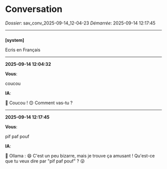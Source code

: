# Conversation
_Dossier_: sav_conv_2025-09-14_12-04-23
_Démarrée_: 2025-09-14 12:17:45

---

###   
**[system]**


Ecris en Français


---
**2025-09-14 12:04:32**

**Vous**:

coucou

**IA**:

🤖  Coucou ! 😊  Comment vas-tu ?

---
**2025-09-14 12:17:45**

**Vous**:

pif paf pouf

**IA**:

🤖 Ollama :  😄  C'est un peu bizarre, mais je trouve ça amusant ! Qu'est-ce que tu veux dire par "pif paf pouf" ? 😜
